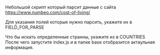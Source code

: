 Небольшой скрипт который парсит данные с сайта 
<br>
https://www.numbeo.com/cost-of-living/
<br>

Для указания полей которые нужно парсить, укажите их в FIELD_FOR_PARSE
<br>

Что бы искать определенные странны, укажите из в COUNTRIES
<br> 
После чего запустите index.js и в папке base отобразится актаульная информация.